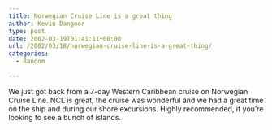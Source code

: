 ```yaml
---
title: Norwegian Cruise Line is a great thing
author: Kevin Dangoor
type: post
date: 2002-03-19T01:41:11+00:00
url: /2002/03/18/norwegian-cruise-line-is-a-great-thing/
categories:
  - Random

---
```

We just got back from a 7-day Western Caribbean cruise on Norwegian Cruise Line. NCL is great, the cruise was wonderful and we had a great time on the ship and during our shore excursions. Highly recommended, if you&#8217;re looking to see a bunch of islands.